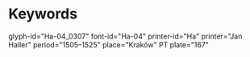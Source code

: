 # Keywords
glyph-id="Ha-04_0307"
font-id="Ha-04"
printer-id="Ha"
printer="Jan Haller"
period="1505–1525"
place="Kraków"
PT plate="167"
